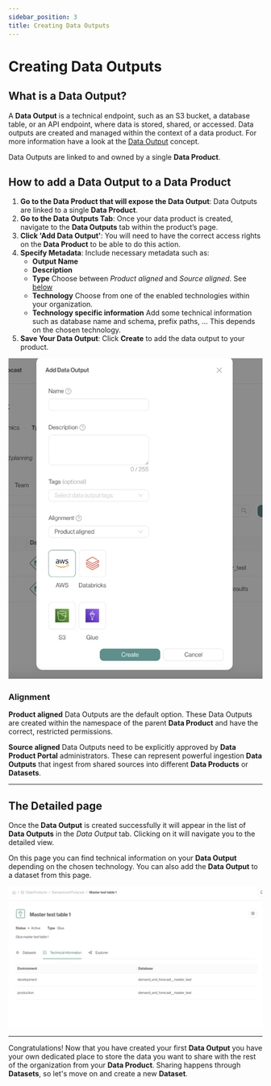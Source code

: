 ```yaml
---
sidebar_position: 3
title: Creating Data Outputs
---
```


# Creating Data Outputs

## What is a Data Output?

A **Data Output** is a technical endpoint, such as an S3 bucket, a database table, or an API endpoint, where data is stored, shared, or accessed. Data outputs are created and managed within the context of a data product. For more information have a look at the [Data Output](../concepts/data-outputs) concept.

Data Outputs are linked to and owned by a single **Data Product**.

## How to add a Data Output to a Data Product

1. **Go to the Data Product that will expose the Data Output**: Data Outputs are linked to a single **Data Product**.
2. **Go to the Data Outputs Tab**: Once your data product is created, navigate to the **Data Outputs** tab within the product’s page.
3. **Click 'Add Data Output'**: You will need to have the correct access rights on the **Data Product** to be able to do this action.
4. **Specify Metadata**: Include necessary metadata such as:
   - **Output Name**
   - **Description**
   - **Type** Choose between *Product aligned* and *Source aligned*. See [below](#alignment)
   - **Technology** Choose from one of the enabled technologies within your organization.
   - **Technology specific information** Add some technical information such as database name and schema, prefix paths, ... This depends on the chosen technology.
4. **Save Your Data Output**: Click **Create** to add the data output to your product.

![Data Output Creation](./img/data-output-modal.png)

### Alignment

**Product aligned** Data Outputs are the default option. These Data Outputs are created within the namespace of the parent **Data Product** and have the correct, restricted permissions.

**Source aligned** Data Outputs need to be explicitly approved by **Data Product Portal** administrators. These can represent powerful ingestion **Data Outputs** that ingest from shared sources into different **Data Products** or **Datasets**.

---

## The Detailed page

Once the **Data Output** is created successfully it will appear in the list of **Data Outputs** in the *Data Output* tab.
Clicking on it will navigate you to the detailed view.

On this page you can find technical information on your **Data Output** depending on the chosen technology. You can also add the **Data Output** to a dataset from this page.

![Detailed Data Output](./img/data-output-detail.png)

---

Congratulations! Now that you have created your first **Data Output** you have your own dedicated place to store the data you want to share with the rest of the organization from your **Data Product**. Sharing happens through **Datasets**, so let's move on and create a new **Dataset**.
